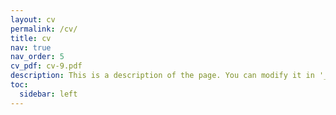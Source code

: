 ```yaml
---
layout: cv
permalink: /cv/
title: cv
nav: true
nav_order: 5
cv_pdf: cv-9.pdf
description: This is a description of the page. You can modify it in '_pages/cv.md'. You can also change or remove the top pdf download button.
toc:
  sidebar: left
---
```

